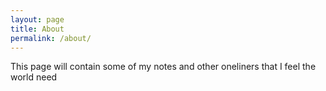 ```yaml
---
layout: page
title: About
permalink: /about/
---
```


This page will contain some of my notes and other oneliners that I feel the world need
